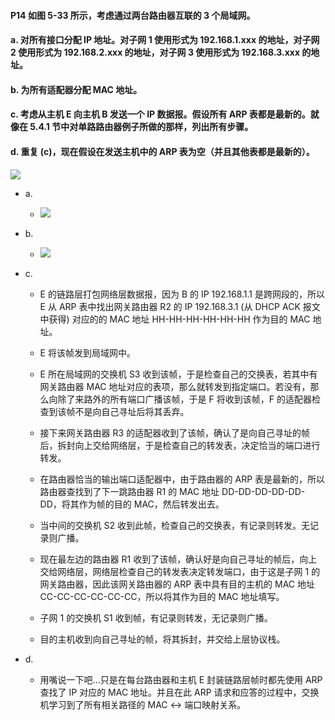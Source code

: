 #### P14 如图 5-33 所示，考虑通过两台路由器互联的 3 个局域网。
#### a. 对所有接口分配 IP 地址。对子网 1 使用形式为 192.168.1.xxx 的地址，对子网 2 使用形式为 192.168.2.xxx 的地址，对子网 3 使用形式为 192.168.3.xxx 的地址。
#### b. 为所有适配器分配 MAC 地址。
#### c. 考虑从主机 E 向主机 B 发送一个 IP 数据报。假设所有 ARP 表都是最新的。就像在 5.4.1 节中对单路路由器例子所做的那样，列出所有步骤。
#### d. 重复 (c)，现在假设在发送主机中的 ARP 表为空（并且其他表都是最新的）。

![](https://github.com/YangXiaoHei/Networking/blob/master/05%20链路层/images/p14.png)

  * a.
    * ![](https://github.com/YangXiaoHei/Networking/blob/master/05%20链路层/images/p14.1.png)

  * b.
    * ![](https://github.com/YangXiaoHei/Networking/blob/master/05%20链路层/images/p14.2.png)
    
  * c.
    * E 的链路层打包网络层数据报，因为 B 的 IP 192.168.1.1 是跨网段的，所以E 从 ARP 表中找出网关路由器 R2 的 IP 192.168.3.1 (从 DHCP ACK 报文中获得) 对应的的 MAC 地址 HH-HH-HH-HH-HH-HH 作为目的 MAC 地址。
    
    * E 将该帧发到局域网中。
    
    * E 所在局域网的交换机 S3 收到该帧，于是检查自己的交换表，若其中有网关路由器 MAC 地址对应的表项，那么就转发到指定端口。若没有，那么向除了来路外的所有端口广播该帧，于是 F 将收到该帧，F 的适配器检查到该帧不是向自己寻址后将其丢弃。
    
    * 接下来网关路由器 R3 的适配器收到了该帧，确认了是向自己寻址的帧后，拆封向上交给网络层，于是检查自己的转发表，决定恰当的端口进行转发。
    
    * 在路由器恰当的输出端口适配器中，由于路由器的 ARP 表是最新的，所以路由器查找到了下一跳路由器 R1 的 MAC 地址 DD-DD-DD-DD-DD-DD，将其作为帧的目的 MAC，然后转发出去。
    
    * 当中间的交换机 S2 收到此帧，检查自己的交换表，有记录则转发。无记录则广播。
    
    * 现在最左边的路由器 R1 收到了该帧，确认好是向自己寻址的帧后，向上交给网络层，网络层检查自己的转发表决定转发端口，由于这是子网 1 的网关路由器，因此该网关路由器的 ARP 表中具有目的主机的 MAC 地址 CC-CC-CC-CC-CC-CC，所以将其作为目的 MAC 地址填写。
    
    * 子网 1 的交换机 S1 收到帧，有记录则转发，无记录则广播。
    
    * 目的主机收到向自己寻址的帧，将其拆封，并交给上层协议栈。
    
  * d.
    * 用嘴说一下吧...只是在每台路由器和主机 E 封装链路层帧时都先使用 ARP 查找了 IP 对应的 MAC 地址。并且在此 ARP 请求和应答的过程中，交换机学习到了所有相关路径的 MAC <-> 端口映射关系。